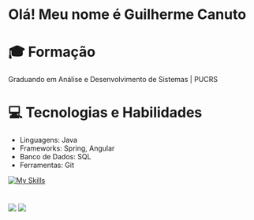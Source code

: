 # Olá! Meu nome é Guilherme Canuto

# 🎓 Formação
Graduando em Análise e Desenvolvimento de Sistemas | PUCRS
# 💻 Tecnologias e Habilidades

- Linguagens: Java
- Frameworks: Spring, Angular
- Banco de Dados: SQL
- Ferramentas: Git


[![My Skills](https://skillicons.dev/icons?i=java,spring,angular,js,html,css,mysql,git)](https://skillicons.dev)

#

<div>
    <a href="https://www.linkedin.com/in/guilhermecanuto" target="_blank"><img src="https://img.shields.io/badge/-LinkedIn-%230077B5?style=for-the-badge&logo=linkedin&logoColor=white" target="_blank"></a> 
  <a href ="mailto:canutog223@gmail.com"><img src="https://img.shields.io/badge/-Gmail-%23333?style=for-the-badge&logo=gmail&logoColor=white" target="_blank"></a>
</div>
